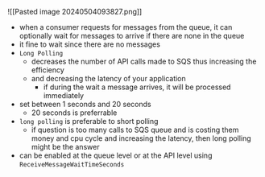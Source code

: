  ![[Pasted image 20240504093827.png]]
 - when a consumer requests for messages from the queue, it can optionally wait for messages to arrive if there are none in the queue
 - it fine to wait since there are no messages
 - `Long Polling` 
	 - decreases the number of API calls made to SQS thus increasing the efficiency 
	 - and decreasing the latency of your application
		 - if during the wait a message arrives, it will be processed immediately
- set between 1 seconds and 20 seconds
	- 20 seconds is preferrable
- `long polling` is preferable to short polling
	- if question is too many calls to SQS queue and is costing them money and cpu cycle and increasing the latency, then long polling might be the answer
- can be enabled at the queue level or at the API level using `ReceiveMessageWaitTimeSeconds`